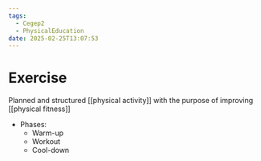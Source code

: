 ```yaml
---
tags:
  - Cegep2
  - PhysicalEducation
date: 2025-02-25T13:07:53
---
```


# Exercise

Planned and structured [[physical activity]] with the purpose of improving [[physical fitness]]

- Phases:
	- Warm-up
	- Workout
	- Cool-down